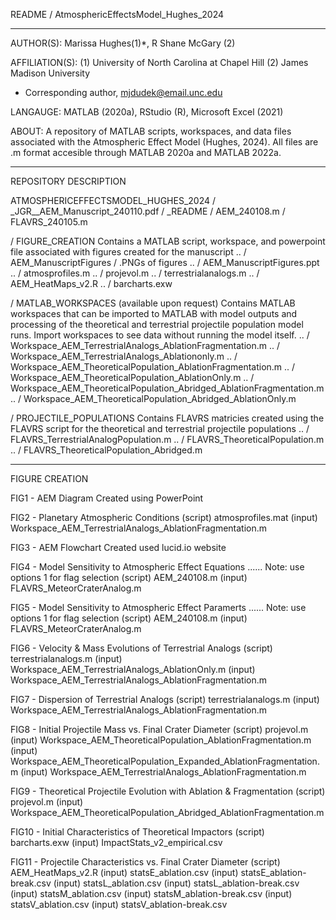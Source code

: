 README / AtmosphericEffectsModel_Hughes_2024

------------------------------------------------------------------------------------------------------------------------------
AUTHOR(S): Marissa Hughes(1)*, R Shane McGary (2)

AFFILIATION(S): 
(1) University of North Carolina at Chapel Hill
(2) James Madison University
* Corresponding author, mjdudek@email.unc.edu

LANGAUGE: MATLAB (2020a), RStudio (R), Microsoft Excel (2021)

ABOUT: A repository of MATLAB scripts, workspaces, and data files associated with the Atmospheric Effect Model (Hughes, 2024). 
All files are .m format accesible through MATLAB 2020a and MATLAB 2022a. 

------------------------------------------------------------------------------------------------------------------------------
REPOSITORY DESCRIPTION

ATMOSPHERICEFFECTSMODEL_HUGHES_2024
/ _JGR__AEM_Manuscript_240110.pdf
/ _README
/ AEM_240108.m
/ FLAVRS_240105.m

/ FIGURE_CREATION
Contains a MATLAB script, workspace, and powerpoint file associated with figures created for the manuscript
.. / AEM_ManuscriptFigures / .PNGs of figures
.. / AEM_ManuscriptFigures.ppt
.. / atmosprofiles.m
.. / projevol.m
.. / terrestrialanalogs.m
.. / AEM_HeatMaps_v2.R
.. / barcharts.exw

/ MATLAB_WORKSPACES (available upon request)
Contains MATLAB workspaces that can be imported to MATLAB with model outputs and processing of the theoretical and 
terrestrial projectile population model runs. Import workspaces to see data without running the model itself. 
.. / Workspace_AEM_TerrestrialAnalogs_AblationFragmentation.m
.. / Workspace_AEM_TerrestrialAnalogs_Ablationonly.m
.. / Workspace_AEM_TheoreticalPopulation_AblationFragmentation.m
.. / Workspace_AEM_TheoreticalPopulation_AblationOnly.m
.. / Workspace_AEM_TheoreticalPopulation_Abridged_AblationFragmentation.m
.. / Workspace_AEM_TheoreticalPopulation_Abridged_AblationOnly.m

/ PROJECTILE_POPULATIONS
Contains FLAVRS matricies created using the FLAVRS script for the theoretical and terrestrial projectile populations
.. / FLAVRS_TerrestrialAnalogPopulation.m
.. / FLAVRS_TheoreticalPopulation.m
.. / FLAVRS_TheoreticalPopulation_Abridged.m

------------------------------------------------------------------------------------------------------------------------------
FIGURE CREATION

FIG1 - AEM Diagram
Created using PowerPoint

FIG2 - Planetary Atmospheric Conditions
(script) atmosprofiles.mat
(input) Workspace_AEM_TerrestrialAnalogs_AblationFragmentation.m

FIG3 - AEM Flowchart
Created used lucid.io website

FIG4 - Model Sensitivity to Atmospheric Effect Equations
...... Note: use options 1 for flag selection
(script) AEM_240108.m
(input) FLAVRS_MeteorCraterAnalog.m

FIG5 - Model Sensitivity to Atmospheric Effect Paramerts
...... Note: use options 1 for flag selection
(script) AEM_240108.m
(input) FLAVRS_MeteorCraterAnalog.m

FIG6 - Velocity & Mass Evolutions of Terrestrial Analogs
(script) terrestrialanalogs.m
(input) Workspace_AEM_TerrestrialAnalogs_AblationOnly.m
(input) Workspace_AEM_TerrestrialAnalogs_AblationFragmentation.m

FIG7 - Dispersion of Terrestrial Analogs
(script) terrestrialanalogs.m
(input) Workspace_AEM_TerrestrialAnalogs_AblationFragmentation.m

FIG8 - Initial Projectile Mass vs. Final Crater Diameter
(script) projevol.m
(input) Workspace_AEM_TheoreticalPopulation_AblationFragmentation.m
(input) Workspace_AEM_TheoreticalPopulation_Expanded_AblationFragmentation.m
(input) Workspace_AEM_TerrestrialAnalogs_AblationFragmentation.m

FIG9 - Theoretical Projectile Evolution with Ablation & Fragmentation
(script) projevol.m
(input) Workspace_AEM_TheoreticalPopulation_Abridged_AblationFragmentation.m

FIG10 - Initial Characteristics of Theoretical Impactors
(script) barcharts.exw
(input) ImpactStats_v2_empirical.csv

FIG11 - Projectile Characteristics vs. Final Crater Diameter
(script) AEM_HeatMaps_v2.R
(input) statsE_ablation.csv
(input) statsE_ablation-break.csv
(input) statsL_ablation.csv
(input) statsL_ablation-break.csv
(input) statsM_ablation.csv
(input) statsM_ablation-break.csv
(input) statsV_ablation.csv
(input) statsV_ablation-break.csv

